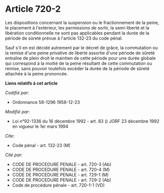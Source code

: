 # Article 720-2

Les dispositions concernant la suspension ou le fractionnement de la peine, le placement à l'extérieur, les permissions de
sortir, la semi-liberté et la libération conditionnelle ne sont pas applicables pendant la durée de la période de sûreté
prévue à l'article 132-23 du code pénal.

Sauf s'il en est décidé autrement par le décret de grâce, la commutation ou la remise d'une peine privative de liberté
assortie d'une période de sûreté entraîne de plein droit le maintien de cette période pour une durée globale qui correspond à
la moitié de la peine résultant de cette commutation ou remise, sans pouvoir toutefois excéder la durée de la période de
sûreté attachée à la peine prononcée.

**Liens relatifs à cet article**

_Codifié par_:

  - Ordonnance 58-1296 1958-12-23

_Modifié par_:

  - Loi n°92-1336 du 16 décembre 1992 - art. 83 () JORF 23 décembre 1992 en vigueur le 1er mars 1994

_Cite_:

  - Code pénal - art. 132-23 (M)

_Cité par_:

  - CODE DE PROCEDURE PENALE - art. 720-3 (Ab)
  - CODE DE PROCEDURE PENALE - art. 720-4 (M)
  - CODE DE PROCEDURE PENALE - art. 729-1 (M)
  - CODE DE PROCEDURE PENALE - art. 729-2 (Ab)
  - Code de procédure pénale - art. 720-1-1 (VD)
